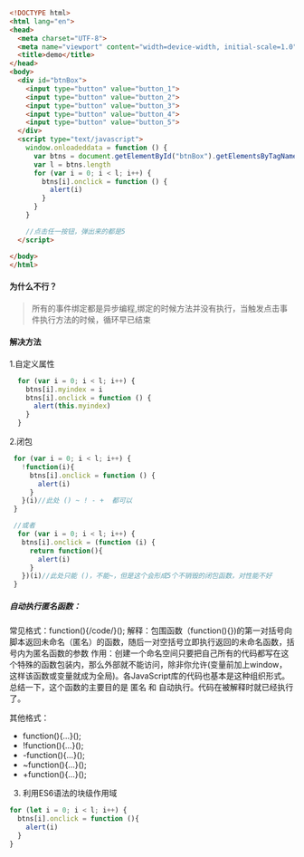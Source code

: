 
```html
<!DOCTYPE html>
<html lang="en">
<head>
  <meta charset="UTF-8">
  <meta name="viewport" content="width=device-width, initial-scale=1.0">
  <title>demo</title>
</head>
<body>
  <div id="btnBox">
    <input type="button" value="button_1">
    <input type="button" value="button_2">
    <input type="button" value="button_3">
    <input type="button" value="button_4">
    <input type="button" value="button_5">
  </div>
  <script type="text/javascript">
    window.onloadeddata = function () {
      var btns = document.getElementById("btnBox").getElementsByTagName('input')
      var l = btns.length
      for (var i = 0; i < l; i++) {
        btns[i].onclick = function () {
          alert(i)
        }
      }
    }

    //点击任一按钮，弹出来的都是5
  </script>

</body>
</html>
```
#### 为什么不行？
> 所有的事件绑定都是异步编程,绑定的时候方法并没有执行，当触发点击事件执行方法的时候，循环早已结束

#### 解决方法
1.自定义属性
```javascript
  for (var i = 0; i < l; i++) {
    btns[i].myindex = i
    btns[i].onclick = function () {
      alert(this.myindex)
    }
  }
```

2.闭包
 ```javascript
  for (var i = 0; i < l; i++) {
    !function(i){
      btns[i].onclick = function () {
        alert(i)
      }
    }(i)//此处 () ~ ! - +  都可以
  }

  //或者
   for (var i = 0; i < l; i++) {
    btns[i].onclick = (function (i) {
      return function(){
        alert(i)
      }
    })(i)//此处只能 ()，不能~，但是这个会形成5个不销毁的闭包函数，对性能不好
  }
```

##### 自动执行匿名函数：
常见格式：function(){/code/}();
解释：包围函数（function(){})的第一对括号向脚本返回未命名（匿名）的函数，随后一对空括号立即执行返回的未命名函数，括号内为匿名函数的参数
作用：创建一个命名空间只要把自己所有的代码都写在这个特殊的函数包装内，那么外部就不能访问，除非你允许(变量前加上window，这样该函数或变量就成为全局)。各JavaScript库的代码也基本是这种组织形式。
总结一下，这个函数的主要目的是 匿名 和 自动执行。代码在被解释时就已经执行了。

其他格式：
- function(){…}();
- !function(){…}();
- -function(){…}();
- ~function(){…}();
- +function(){…}();

3. 利用ES6语法的块级作用域
```javascript
for (let i = 0; i < l; i++) {
  btns[i].onclick = function (){
    alert(i)
  }
}
```
